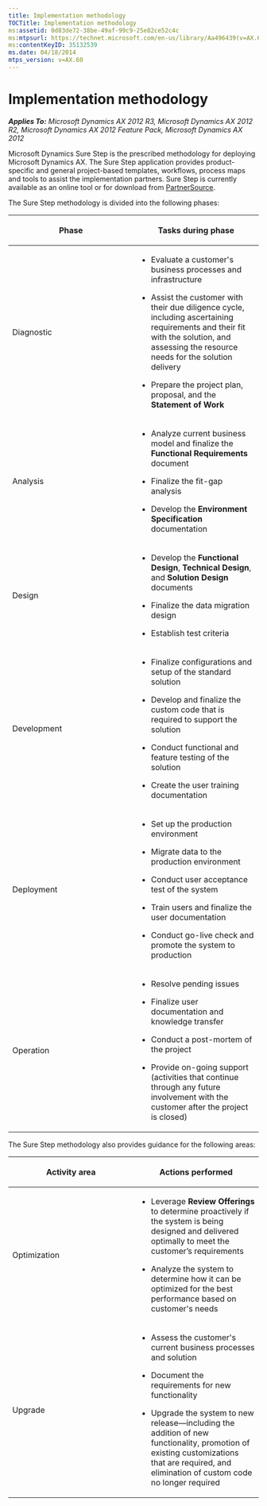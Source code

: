 ```yaml
---
title: Implementation methodology
TOCTitle: Implementation methodology
ms:assetid: 0d83de72-38be-49af-99c9-25e82ce52c4c
ms:mtpsurl: https://technet.microsoft.com/en-us/library/Aa496439(v=AX.60)
ms:contentKeyID: 35132539
ms.date: 04/18/2014
mtps_version: v=AX.60
---
```


# Implementation methodology 


_**Applies To:** Microsoft Dynamics AX 2012 R3, Microsoft Dynamics AX 2012 R2, Microsoft Dynamics AX 2012 Feature Pack, Microsoft Dynamics AX 2012_

Microsoft Dynamics Sure Step is the prescribed methodology for deploying Microsoft Dynamics AX. The Sure Step application provides product-specific and general project-based templates, workflows, process maps and tools to assist the implementation partners. Sure Step is currently available as an online tool or for download from [PartnerSource](http://go.microsoft.com/fwlink/?linkid=215499).

The Sure Step methodology is divided into the following phases:

<table>
<colgroup>
<col style="width: 50%" />
<col style="width: 50%" />
</colgroup>
<thead>
<tr class="header">
<th><p>Phase</p></th>
<th><p>Tasks during phase</p></th>
</tr>
</thead>
<tbody>
<tr class="odd">
<td><p>Diagnostic</p></td>
<td><ul>
<li><p>Evaluate a customer's business processes and infrastructure</p></li>
<li><p>Assist the customer with their due diligence cycle, including ascertaining requirements and their fit with the solution, and assessing the resource needs for the solution delivery</p></li>
<li><p>Prepare the project plan, proposal, and the <strong>Statement of Work</strong></p></li>
</ul></td>
</tr>
<tr class="even">
<td><p>Analysis</p></td>
<td><ul>
<li><p>Analyze current business model and finalize the <strong>Functional Requirements</strong> document</p></li>
<li><p>Finalize the fit-gap analysis</p></li>
<li><p>Develop the <strong>Environment Specification</strong> documentation</p></li>
</ul></td>
</tr>
<tr class="odd">
<td><p>Design</p></td>
<td><ul>
<li><p>Develop the <strong>Functional Design</strong>, <strong>Technical Design</strong>, and <strong>Solution Design</strong> documents</p></li>
<li><p>Finalize the data migration design</p></li>
<li><p>Establish test criteria</p></li>
</ul></td>
</tr>
<tr class="even">
<td><p>Development</p></td>
<td><ul>
<li><p>Finalize configurations and setup of the standard solution</p></li>
<li><p>Develop and finalize the custom code that is required to support the solution</p></li>
<li><p>Conduct functional and feature testing of the solution</p></li>
<li><p>Create the user training documentation</p></li>
</ul></td>
</tr>
<tr class="odd">
<td><p>Deployment</p></td>
<td><ul>
<li><p>Set up the production environment</p></li>
<li><p>Migrate data to the production environment</p></li>
<li><p>Conduct user acceptance test of the system</p></li>
<li><p>Train users and finalize the user documentation</p></li>
<li><p>Conduct go-live check and promote the system to production</p></li>
</ul></td>
</tr>
<tr class="even">
<td><p>Operation</p></td>
<td><ul>
<li><p>Resolve pending issues</p></li>
<li><p>Finalize user documentation and knowledge transfer</p></li>
<li><p>Conduct a post-mortem of the project</p></li>
<li><p>Provide on-going support (activities that continue through any future involvement with the customer after the project is closed)</p></li>
</ul>
<p></p></td>
</tr>
</tbody>
</table>


The Sure Step methodology also provides guidance for the following areas:

<table>
<colgroup>
<col style="width: 50%" />
<col style="width: 50%" />
</colgroup>
<thead>
<tr class="header">
<th><p>Activity area</p></th>
<th><p>Actions performed</p></th>
</tr>
</thead>
<tbody>
<tr class="odd">
<td><p>Optimization</p></td>
<td><ul>
<li><p>Leverage <strong>Review Offerings</strong> to determine proactively if the system is being designed and delivered optimally to meet the customer’s requirements</p></li>
<li><p>Analyze the system to determine how it can be optimized for the best performance based on customer's needs</p></li>
</ul></td>
</tr>
<tr class="even">
<td><p>Upgrade</p></td>
<td><ul>
<li><p>Assess the customer's current business processes and solution</p></li>
<li><p>Document the requirements for new functionality</p></li>
<li><p>Upgrade the system to new release—including the addition of new functionality, promotion of existing customizations that are required, and elimination of custom code no longer required</p></li>
</ul></td>
</tr>
</tbody>
</table>

  



